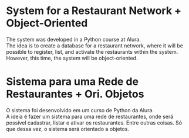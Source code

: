# System for a Restaurant Network + Object-Oriented
The system was developed in a Python course at Alura.<br/>
The idea is to create a database for a restaurant network, where it will be possible to register, list, and activate the restaurants within the system. However, this time, the system will be object-oriented.<br/>

# Sistema para uma Rede de Restaurantes + Ori. Objetos
O sistema foi desenvolvido em um curso de Python da Alura.<br/>
A ideia é fazer um sistema para uma rede de restaurantes, onde será possível cadastrar, listar e ativar os restaurantes. Entre outras coisas. Só que dessa vez, o sistema será orientado a objetos.<br/>